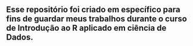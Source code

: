 ## Esse repositório foi criado em específico para fins de guardar meus trabalhos durante o curso de Introdução ao R aplicado em ciência de Dados.
